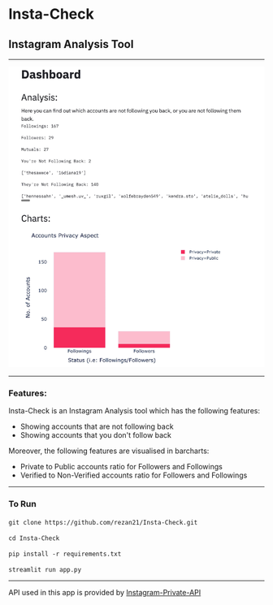 # Insta-Check
## Instagram Analysis Tool

---

![](InstaCheck_demo.png)

---

### Features:

Insta-Check is an Instagram Analysis tool which has the following features:

- Showing accounts that are not following back
- Showing accounts that you don't follow back

Moreover, the following features are visualised in barcharts:

- Private to Public accounts ratio for Followers and Followings
- Verified to Non-Verified accounts ratio for Followers and Followings

---

### To Run

```git clone https://github.com/rezan21/Insta-Check.git```

```cd Insta-Check```

```pip install -r requirements.txt```

```streamlit run app.py```

---

API used in this app is provided by [Instagram-Private-API](https://github.com/ping/instagram_private_api)
